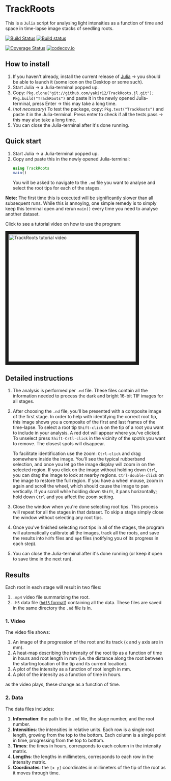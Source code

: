 # TrackRoots
This is a `Julia` script for analysing light intensities as a function of time and space in time-lapse image stacks of seedling roots.

[![Build Status](https://travis-ci.org/yakir12/TrackRoots.jl.svg?branch=master)](https://travis-ci.org/yakir12/TrackRoots.jl) [![Build status](https://ci.appveyor.com/api/projects/status/ea1xn7716t4xse0i/branch/master?svg=true)](https://ci.appveyor.com/project/yakir12/trackroots-jl/branch/master)

[![Coverage Status](https://coveralls.io/repos/github/yakir12/TrackRoots.jl/badge.svg?branch=master)](https://coveralls.io/github/yakir12/TrackRoots.jl?branch=master) [![codecov.io](http://codecov.io/github/yakir12/TrackRoots.jl/coverage.svg?branch=master)](http://codecov.io/github/yakir12/TrackRoots.jl?branch=master)

## How to install
1. If you haven't already, install the current release of [Julia](https://julialang.org/downloads/) -> you should be able to launch it (some icon on the Desktop or some such).
2. Start Julia -> a Julia-terminal popped up.
3. Copy: `Pkg.clone("git://github.com/yakir12/TrackRoots.jl.git"); Pkg.build("TrackRoots")` and paste it in the newly opened Julia-terminal, press Enter -> this may take a long time.
4. (*not necessary*) To test the package, copy: `Pkg.test("TrackRoots")` and paste it in the Julia-terminal. Press enter to check if all the tests pass -> this may also take a long time.
5. You can close the Julia-terminal after it's done running.

## Quick start
1. Start Julia -> a Julia-terminal popped up.
2. Copy and paste this in the newly opened Julia-terminal: 
   ```julia
   using TrackRoots
   main()
   ``` 
   You will be asked to navigate to the `.nd` file you want to analyse and select the root tips for each of the stages. 
   
**Note:** The first time this is executed will be significantly slower than all subsequent runs. While this is annoying, one simple remedy is to simply keep this terminal open and rerun `main()` every time you need to analyse another dataset.

Click to see a tutorial video on how to use the program:

<a href="https://vimeo.com/258615822" target="_blank"><img src="https://raw.githubusercontent.com/yakir12/TrackRoots.jl/master/docs/front.png" 
alt="TrackRoots tutorial video" width="400" height="400" border="10" /></a>


## Detailed instructions
1. The analysis is performed per `.nd` file. These files contain all the information needed to process the dark and bright 16-bit TIF images for all stages. 
2. After choosing the `.nd` file, you'll be presented with a composite image of the first stage. In order to help with identifying the correct root tip, this image shows you a composite of the first and last frames of the time-lapse. To select a root tip `Shift-click` on the tip of a root you want to include in your analysis. A red dot will appear where you've clicked. To unselect press `Shift-Crtl-click` in the vicinity of the spot/s you want to remove. The closest spots will disappear.

   To facilitate identification use the zoom: `Ctrl-click` and drag somewhere inside the image. You'll see the typical rubberband selection, and once you let go the image display will zoom in on the selected region. If you click on the image without holding down `Ctrl`, you can drag the image to look at nearby regions. `Ctrl-double-click` on the image to restore the full region. If you have a wheel mouse, zoom in again and scroll the wheel, which should cause the image to pan vertically. If you scroll while holding down `Shift`, it pans horizontally; hold down `Ctrl` and you affect the zoom setting.
3. Close the window when you're done selecting root tips. This process will repeat for all the stages in that dataset. To skip a stage simply close the window without selecting any root tips.
4. Once you've finished selecting root tips in all of the stages, the program will automatically calibrate all the images, track all the roots, and save the results into `hdf5` files and `mp4` files (notifying you of its progress in each step). 
5. You can close the Julia-terminal after it's done running (or keep it open to save time in the next run).

## Results
Each root in each stage will result in two files: 
1. `.mp4` video file summarizing the root.
2. `.h5` data file ([`hdf5` format](https://en.wikipedia.org/wiki/Hierarchical_Data_Format#HDF5)) containing all the data.
These files are saved in the same directory the `.nd` file is in.

### 1. Video
The video file shows:
1. An image of the progression of the root and its track (`x` and `y` axis are in mm).
2. A heat-map describing the intensity of the root tip as a function of time in hours and root length in mm (i.e. the distance along the root between the starting location of the tip and its current location).
3. A plot of the intensity as a function of root length in mm.
4. A plot of the intensity as a function of time in hours.

as the video plays, these change as a function of time.

### 2. Data
The data files includes:
1. **Information**: the path to the `.nd` file, the stage number, and the root number.
2. **Intensities**: the intensities in relative units. Each row is a single root length, growing from the top to the bottom. Each column is a single point in time, progressing from the top to bottom.
3. **Times**: the times in hours, corresponds to each column in the intensity matrix.
4. **Lengths**: the lengths in millimeters, corresponds to each row in the intensity matrix.
5. **Coordinates**: the `[x y]` coordinates in millimeters of the tip of the root as it moves through time.

